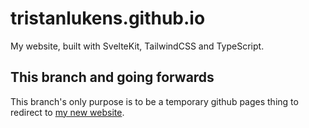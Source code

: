 # tristanlukens.github.io

My website, built with SvelteKit, TailwindCSS and TypeScript.

## This branch and going forwards

This branch's only purpose is to be a temporary github pages thing to redirect to [my new website](https://tistanlukens.vercel.app).
